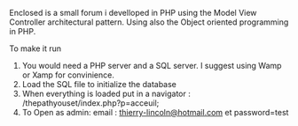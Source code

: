 Enclosed is a small forum i develloped in PHP using the Model View Controller architectural pattern. 
Using also the Object oriented programming in PHP.

To make it run

1. You would need a PHP server and a SQL server. I suggest using Wamp or Xamp for convinience.
2. Load the SQL file to initialize the database
3. When everything is loaded put in a navigator : /thepathyouset/index.php?p=acceuil;
4. To Open as admin: email : thierry-lincoln@hotmail.com et password=test
